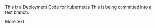 This is a Deployment Code for Kubernetes
This is being committed into a test branch. 



More text

